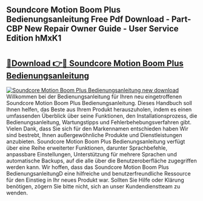 ## Soundcore Motion Boom Plus Bedienungsanleitung Free Pdf Download - Part-CBP New Repair Owner Guide - User Service Edition hMxK1

# <h2><a href="http://df1b16e.blite.top/?on=Soundcore+Motion+Boom+Plus+Bedienungsanleitung">🔗Download 👉🔴 Soundcore Motion Boom Plus Bedienungsanleitung</a></h2>

[![Soundcore Motion Boom Plus Bedienungsanleitung new download](https://i.imgur.com/lujVjoI.png)](http://df1b16e.blite.top/?on=Soundcore+Motion+Boom+Plus+Bedienungsanleitung)
Willkommen bei der Bedienungsanleitung für Ihren neu eingetroffenen Soundcore Motion Boom Plus Bedienungsanleitung. Dieses Handbuch soll Ihnen helfen, das Beste aus Ihrem Produkt herauszuholen, indem es einen umfassenden Überblick über seine Funktionen, den Installationsprozess, die Bedienungsanleitung, Wartungstipps und Fehlerbehebungsverfahren gibt. Vielen Dank, dass Sie sich für den Markennamen entschieden haben Wir sind bestrebt, Ihnen außergewöhnliche Produkte und Dienstleistungen anzubieten. Soundcore Motion Boom Plus Bedienungsanleitung verfügt über eine Reihe erweiterter Funktionen, darunter Sprachbefehle, anpassbare Einstellungen, Unterstützung für mehrere Sprachen und automatische Backups, auf die alle über die Benutzeroberfläche zugegriffen werden kann. Wir hoffen, dass das Soundcore Motion Boom Plus BedienungsanleitungD eine hilfreiche und benutzerfreundliche Ressource für den Einstieg in Ihr neues Produkt war. Sollten Sie Hilfe oder Klärung benötigen, zögern Sie bitte nicht, sich an unser Kundendienstteam zu wenden.
